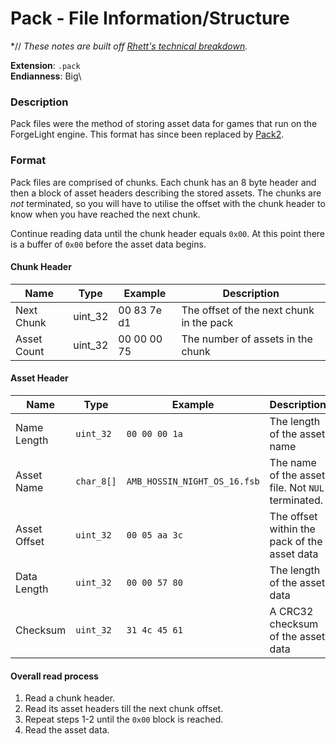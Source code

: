 # Pack - File Information/Structure

*// *These notes are built off [Rhett's technical breakdown](https://github.com/RhettVX/forgelight-toolbox/blob/master/docs/rhett-pack1-notes.txt).*

**Extension**: `.pack`\
**Endianness**: Big\

### Description

Pack files were the method of storing asset data for games that run on the ForgeLight engine. This format has since been replaced by [Pack2](pack2.md).

### Format

Pack files are comprised of chunks. Each chunk has an 8 byte header and then a block of asset headers describing the stored assets. The chunks are *not* terminated, so you will have to utilise the offset with the chunk header to know when you have reached the next chunk.

Continue reading data until the chunk header equals `0x00`. At this point there is a buffer of `0x00` before the asset data begins.

#### Chunk Header

Name       | Type   |   Example   | Description
---------- | ------ | ----------- | ---
Next Chunk | uint_32 | 00 83 7e d1 | The offset of the next chunk in the pack
Asset Count | uint_32 | 00 00 00 75 | The number of assets in the chunk

#### Asset Header

Name          | Type   |   Example   | Description
------------- | ------ | ----------- | ---
Name Length   | `uint_32` | `00 00 00 1a` | The length of the asset name
Asset Name    | `char_8[]` | `AMB_HOSSIN_NIGHT_OS_16.fsb` | The name of the asset file. Not `NUL` terminated.
Asset Offset  | `uint_32` | `00 05 aa 3c` | The offset within the pack of the asset data
Data Length   | `uint_32` | `00 00 57 80` | The length of the asset data
Checksum      | `uint_32` | `31 4c 45 61` | A CRC32 checksum of the asset data

#### Overall read process

1. Read a chunk header.
2. Read its asset headers till the next chunk offset.
3. Repeat steps 1-2 until the `0x00` block is reached.
4. Read the asset data.